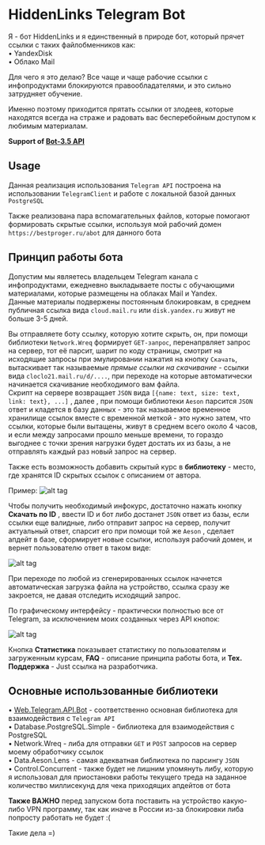 # HiddenLinks Telegram Bot

Я - бот HiddenLinks и я единственный в природе бот, который прячет ссылки с таких файлобменников как:  
• YandexDisk  
• Облако Mail    

Для чего я это делаю? Все чаще и чаще рабочие ссылки с инфопродуктами блокируются правообладателями, и это сильно затрудняет обучение. 

Именно поэтому приходится прятать ссылки от злодеев, которые находятся всегда на страже и радовать вас бесперебойным доступом к любимым материалам.


**Support of [Bot-3.5 API](https://api.telegram.org/bots)**

## Usage

Данная реализация использования `Telegram API` построена на использовании `TelegramClient` и работе с локальной базой данных `PostgreSQL`

Также реализована пара вспомагательных файлов, которые помогают формировать скрытые ссылки, используя мой рабочий домен `https://bestproger.ru/abot` для данного бота

## Принцип работы бота

Допустим мы являетесь владельцем Telegram канала с инфопродуктами, ежедневно выкладываете посты с обучающими материалами, которые размещены на облаках Mail и Yandex.  
Данные материалы подвержены постоянным блокировкам, в среднем публичная ссылка вида `cloud.mail.ru` или `disk.yandex.ru` живут не больше 3-5 дней.  

Вы отправляете боту ссылку, которую хотите скрыть, он, при помощи библиотеки `Network.Wreq` формирует `GET-запрос`, перенапрвляет запрос на сервер, тот её парсит, шарит по коду страницы, смотрит на исходящие запросы при эмулировании нажатия на кнопку `Скачать`, вытаскивает так называемые _прямые ссылки на скачивание_ - ссылки вида `cloclo21.mail.ru/d/....`, при переходе на которые автоматически начинается скачивание необходимого вам файла.  
Скрипт на сервере возвращает `JSON` вида ```[{name: text, size: text, link: text}, ...]``` , далее , при помощи библиотеки `Aeson` парсится `JSON` ответ и кладется в базу данных - это так называемое временное хранилище ссылок вместе с временной меткой - это нужно затем, что ссылки, которые были вытащены, живут в среднем всего около 4 часов, и если между запросами прошло меньше времени, то гораздо выгоднее с точки зрения нагрузки будет достать их из базы, а не отправлять каждый раз новый запрос на сервер.

Также есть возможность добавить скрытый курс в **библиотеку** - место, где хранятся ID скрытых ссылок с описанием от автора.

Пример: ![alt tag](https://sun9-38.userapi.com/c853524/v853524606/1021a9/9KpTlUBaomg.jpg "Библиотека")​

Чтобы получить необходимый инфокурс, достаточно нажать кнопку **Скачать по ID** , ввести ID и бот либо достанет `JSON` ответ из базы, если ссылки еще валидные, либо отправит запрос на сервер, получит актуальный ответ, спарсит его при помощи той же `Aeson` , сделает апдейт в базе, сформирует новые ссылки, используя рабочий домен, и вернет пользователю ответ в таком виде:

![alt tag](https://sun9-8.userapi.com/c853524/v853524606/1021d2/Ko1dFhlu5SY.jpg "Скачать по ID")​

При переходе по любой из сгенерированных ссылок начнется автоматическая загрузка файла на устройство, ссылка сразу же закроется, не давая отследить исходящий запрос.



По графическому интерфейсу - практически полностью все от Telegram, за исключением моих созданных через API кнопок:

![alt tag](https://sun9-47.userapi.com/c853524/v853524606/10227e/3WGB0MWlYGU.jpg "Buttons")​


Кнопка **Статистика** показывает статистику по пользователям и загруженным курсам, **FAQ** - описание принципа работы бота, и **Тех. Поддержка** - Just ссылка на разработчика.


## Основные использованные библиотеки

• [Web.Telegram.API.Bot](https://github.com/klappvisor/haskell-telegram-api) - соответственно основная библиотека для взаимодействия с `Telegram API`  
• Database.PostgreSQL.Simple - библиотека для взаимодействия с PostgreSQL  
• Network.Wreq - либа для отправки `GET` и `POST` запросов на сервер моему обработчику ссылок  
• Data.Aeson.Lens - самая адекватная библиотека по парсингу `JSON`  
• Control.Concurrent - также будет не лишним упомянуть либу, которую я использовал для приостановки работы текущего треда на заданное количество миллисекунд для чека приходящих апдейтов от бота  



**Также ВАЖНО** перед запуском бота поставить на устройство какую-либо VPN программу, так как иначе в России из-за блокировки либа попросту работать не будет :(

Такие дела =)